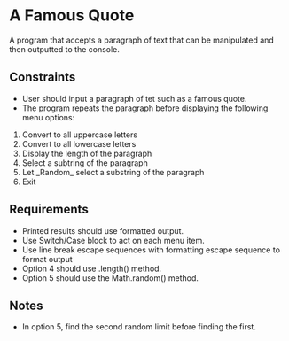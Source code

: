 # A Famous Quote
A program that accepts a paragraph of text that can be manipulated and then outputted to the console.

## Constraints
- User should input a paragraph of tet such as a famous quote.
- The program repeats the paragraph before displaying the following menu options:
<ol>
  <li>Convert to all uppercase letters</li>
  <li>Convert to all lowercase letters</li>
  <li>Display the length of the paragraph</li>
  <li>Select a subtring of the paragraph</li>
  <li>Let _Random_ select a substring of the paragraph</li>
  <li>Exit</li>
</ol>

## Requirements
- Printed results should use formatted output.
- Use Switch/Case block to act on each menu item.
- Use line break escape sequences with formatting escape sequence to format output
- Option 4 should use .length() method.
- Option 5 should use the Math.random() method.

## Notes
- In option 5, find the second random limit before finding the first.
